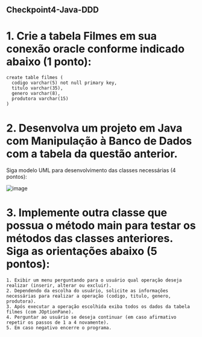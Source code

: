 ## Checkpoint4-Java-DDD

# 1. Crie a tabela Filmes em sua conexão oracle conforme indicado abaixo (1 ponto):

    create table filmes (
      codigo varchar(5) not null primary key,
      titulo varchar(35),
      genero varchar(8),
      produtora varchar(15)
    )

# 2. Desenvolva um projeto em Java com Manipulação à Banco de Dados com a tabela da questão anterior.
Siga modelo UML para desenvolvimento das classes necessárias (4 pontos):

![image](https://user-images.githubusercontent.com/101107763/185945818-45925b50-719c-48f8-86bc-b0a1d1b397a1.png)

# 3. Implemente outra classe que possua o método main para testar os métodos das classes anteriores. Siga as orientações abaixo (5 pontos):
    1. Exibir um menu perguntando para o usuário qual operação deseja realizar (inserir, alterar ou excluir).
    2. Dependendo da escolha do usuário, solicite as informações necessárias para realizar a operação (codigo, titulo, genero, produtora).
    3. Após executar a operação escolhida exiba todos os dados da tabela filmes (com JOptionPane).
    4. Perguntar ao usuário se deseja continuar (em caso afirmativo repetir os passos de 1 a 4 novamente).
    5. Em caso negativo encerre o programa.
